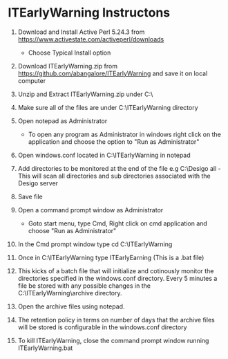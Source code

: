 # ITEarlyWarning Instructons
1. Download and Install Active Perl 5.24.3 from https://www.activestate.com/activeperl/downloads   
   - Choose Typical Install option
  
2. Download ITEarlyWarning.zip from https://github.com/abangalore/ITEarlyWarning and save it on local computer</LI>

3. Unzip and Extract ITEarlyWarning.zip under C:\

4. Make sure all of the files are under C:\ITEarlyWarning directory

5. Open notepad as Administrator
   - To open any program as Administrator in windows right click on the application and choose the option to "Run as Administrator"

6. Open windows.conf located in C:\ITEarlyWarning in notepad

7. Add directories to be monitored at the end of the file
    e.g C:\Desigo all - This will scan all directories and sub directories associated with the Desigo server
    
8. Save file

9. Open a command prompt window as Administrator
   - Goto start menu, type Cmd, Right click on cmd application and choose "Run as Administrator"
   
10. In the Cmd prompt window type cd C:\ITEarlyWarning

11. Once in C:\ITEarlyWarning  type ITEarlyEarning  (This is a .bat file)

12. This kicks of a batch file that will initialize and cotinously monitor the directories specified in the windows.conf directory. Every  5 minutes a file be stored with any possible changes in the C:\ITEarlyWarning\archive directory. 

13. Open the archive files using notepad.

14. The retention policy in terms on number of days that the archive files will be stored is configurable in the windows.conf directory

15. To kill ITEarlyWarning, close the command prompt window running ITEarlyWarning.bat


